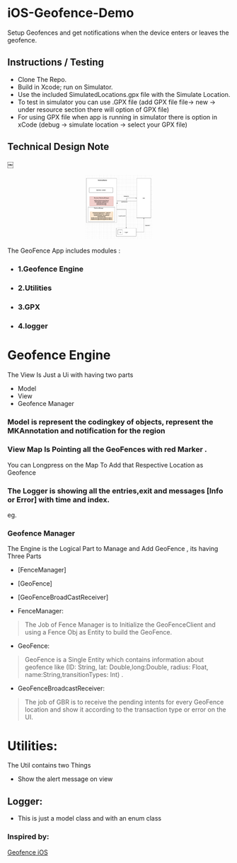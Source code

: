 
# iOS-Geofence-Demo
Setup Geofences and get notifications when the device enters or leaves the geofence.

## Instructions / Testing
 - Clone The Repo.
 - Build in Xcode; run on Simulator.
 - Use the included SimulatedLocations.gpx file with the Simulate Location.
 -  To test in simulator you can use .GPX file (add GPX file file-> new -> under resource section there will option of GPX file)
 - For using GPX file when app is running in simulator there is option in xCode (debug -> simulate location -> select your GPX file)



## Technical Design Note

￼<p align="center">
<img alt="WoosmapGeofencing" src="https://github.com/bbesta/iOS-Geofence-Demo/blob/main/README.rtfd/Screenshot%202021-04-08%20at%202.58.49%20PM.png" width="30%">
</p>

The GeoFence App  includes modules :
- ### 1.Geofence Engine
- ### 2.Utilities
- ### 3.GPX
- ### 4.logger


# Geofence Engine
The View Is Just a Ui with having two parts 
 - Model
 - View
 - Geofence Manager

### Model is represent the codingkey of objects, represent the MKAnnotation and notification for the region
### View Map Is Pointing all the GeoFences with red Marker .
You can Longpress on the Map To Add that Respective Location as Geofence

### The Logger is showing all the entries,exit and messages [Info or Error] with time and index.
eg.
### Geofence Manager
The Engine is the Logical Part to Manage and Add GeoFence , its having Three Parts
- [FenceManager] 
- [GeoFence] 
- [GeoFenceBroadCastReceiver] 
  
- FenceManager:
> The Job of Fence Manager is to Initialize the GeoFenceClient and using a Fence Obj as Entity to build the GeoFence.
- GeoFence:
> GeoFence is a Single Entity which contains information about geofence
> like (ID: String, lat: Double,long:Double, radius: Float, name:String,transitionTypes: Int) . 
- GeoFenceBroadcastReceiver:
> The job of GBR is to receive the pending intents for every GeoFence location and show it according to the transaction type or error on the UI.


# Utilities:
The Util contains two Things  
  - Show the alert message on view 

## Logger:
- This is just a model class and with an enum class 
### Inspired by:
[Geofence iOS](https://www.raywenderlich.com/5470-geofencing-with-core-location-getting-started)




